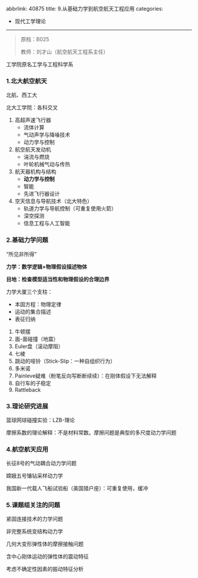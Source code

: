 abbrlink: 40875
title: 9.从基础力学到航空航天工程应用
categories:
  - 现代工学理论
---
> 原档：B025
>
> 教师：刘才山（航空航天工程系主任）

工学院原名工学与工程科学系

### 1.北大航空航天

北航、西工大

北大工学院：各科交叉

1. 高超声速飞行器
   - 流体计算
   - 气动声学与降噪技术
   - 动力学与控制
2. 航空航天发动机
   - 湍流与燃烧
   - 叶轮机械气动与传热
3. 航天器机构与结构
   - **动力学与控制**
   - 智能
   - 先进飞行器设计
4. 空天信息与导航技术（北大特色）
   - 轨道力学与导航控制（可重复使用火箭）
   - 深空探测
   - 信息工程与人工智能

### 2.基础力学问题

“所见非所得”

**力学：数学逻辑+物理假设描述物体**

**目地：检查模型适当性和物理假设的合理边界**

力学大厦三个支柱：

- 本固方程：物理定律
- 运动的集合描述
- 表征归纳

1. 牛顿摆
2. 面-面碰撞（地震）
3. Euler盘（滚动摩阻）
4. 七棱
5. 跳动的哑铃（Stick-Slip：一种自组织行为）
6. 多米诺
7. Painleve疑难（粉笔反向写断断续续）：在刚体假设下无法解释
8. 自行车的子稳定
9. Rattleback

### 3.理论研究进展

篮球网球碰撞实验：LZB-理论

摩擦系数的理论解释：不是材料常数。摩擦问题是典型的多尺度动力学问题

### 4.航空航天应用

长征8号的气动耦合动力学问题

嫦娥五号镶钻采样动力学

我国新一代载人飞船试验船（美国猎户座）：可重复使用，缓冲

### 5.课题组关注的问题

紧固连接技术的力学问题

非完整系统变结构动力学

几何大变形弹性体的摩擦接触问题

含中心刚体运动的弹性体的震动特征

考虑不确定性因素的振动特征分析
